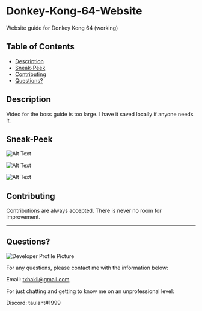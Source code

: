 # Donkey-Kong-64-Website
Website guide for Donkey Kong 64 (working)
  
   ## Table of Contents
  * [Description](#description)
  * [Sneak-Peek](#sneak-peek)
  * [Contributing](#contributing)
  * [Questions?](#questions) 
  
  
  ## Description
Video for the boss guide is too large. I have it saved locally if anyone needs it.


  
  ## Sneak-Peek
 
  ![Alt Text](character.gif)
  
  ![Alt Text](take_2.gif)
  
  ![Alt Text](take_3.gif)

  
  ## Contributing
  
  Contributions are always accepted. There is never no room for improvement. 
  
  ---
  
  ## Questions?
  
  ![Developer Profile Picture](https://avatars.githubusercontent.com/u/58316986?s=460&u=b6d47b95334d6366fb3a422f40454ac40f571a9f&v=4) 
  
  For any questions, please contact me with the information below:
 
  Email: txhakli@gmail.com
  
  For just chatting and getting to know me on an unprofessional level:
  
  Discord: taulant#1999

